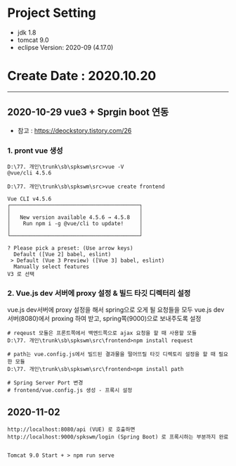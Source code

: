 # Project Setting
 - jdk 1.8
 - tomcat 9.0
 - eclipse Version: 2020-09 (4.17.0)


# Create Date : 2020.10.20


------------------------------------------------------------
## 2020-10-29 vue3 + Sprgin boot 연동
 - 참고 : https://deockstory.tistory.com/26

### 1. pront vue 생성

```
D:\77. 개인\trunk\sb\spkswm\src>vue -V
@vue/cli 4.5.6

D:\77. 개인\trunk\sb\spkswm\src>vue create frontend

Vue CLI v4.5.6
┌─────────────────────────────────────────┐
│                                         │
│   New version available 4.5.6 → 4.5.8   │
│    Run npm i -g @vue/cli to update!     │
│                                         │
└─────────────────────────────────────────┘

? Please pick a preset: (Use arrow keys)
  Default ([Vue 2] babel, eslint)
 > Default (Vue 3 Preview) ([Vue 3] babel, eslint)
  Manually select features
V3 로 선택
```

### 2. Vue.js dev 서버에 proxy 설정 & 빌드 타깃 디렉터리 설정
 vue.js dev서버에 proxy 설정을 해서 spring으로 오게 될 요청들을 모두 vue.js dev서버(8080)에서 proxing 하여 받고, spring쪽(9000)으로 보내주도록 설정

```
# reqeust 모듈은 프론트쪽에서 백엔드쪽으로 ajax 요청을 할 때 사용할 모듈
D:\77. 개인\trunk\sb\spkswm\src\frontend>npm install request

# path는 vue.config.js에서 빌드된 결과물을 떨어뜨릴 타깃 디렉토리 설정을 할 때 필요한 모듈
D:\77. 개인\trunk\sb\spkswm\src\frontend>npm install path

# Spring Server Port 변경
# frontend/vue.config.js 생성 - 프록시 설정

```


## 2020-11-02
```
http://localhost:8080/api (VUE) 로 호출하면
http://localhost:9000/spkswm/login (Spring Boot) 로 프록시하는 부분까지 완료


Tomcat 9.0 Start + > npm run serve
```


